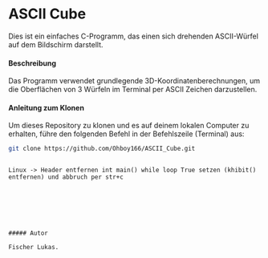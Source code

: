 # ASCII Cube

Dies ist ein einfaches C-Programm, das einen sich drehenden ASCII-Würfel auf dem Bildschirm darstellt.

#### Beschreibung

Das Programm verwendet grundlegende 3D-Koordinatenberechnungen, um die Oberflächen von 3 Würfeln im Terminal per ASCII Zeichen darzustellen.

#### Anleitung zum Klonen

Um dieses Repository zu klonen und es auf deinem lokalen Computer zu erhalten, führe den folgenden Befehl in der Befehlszeile (Terminal) aus:

~~~bash
git clone https://github.com/Ohboy166/ASCII_Cube.git
~~~


~~~ <conio.h> nur unter windows~~~

Linux -> Header entfernen int main() while loop True setzen (khibit() entfernen) und abbruch per str+c







##### Autor

Fischer Lukas.


